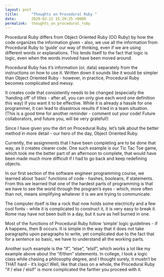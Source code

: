 ```yaml
---
layout: post
title:      "Thoughts on Procedural Ruby "
date:       2020-02-21 15:29:25 +0000
permalink:  thoughts_on_procedural_ruby
---
```



Procedural Ruby differs from Object Oriented Ruby (OO Ruby) by how the code organizes the information given - also, we use all the information from Procedural Ruby to ‘guide’ our way of thinking, even if we are using different words or explanations. This lends itself to the fact that logic is logic, even when the words involved have been moved around.

Procedural Ruby has it’s information (or, data) separately from the instructions on how to use it. Written down it sounds like it would be simpler than Object Oriented Ruby - however, in practice, Procedural Ruby becomes complicated and messy. 

It creates code that consistently needs to be changed (especially the ‘handing off’ of titles - after all, you can only give each word one definition this way) if you want it to be effective. While it is already a hassle for one programmer, it can lead to disastrous results if tried in a team situation. (This is a good time for another reminder - comment out your code! Future collaborators, and future you, will be very grateful!)

Since I have given you the dirt on Procedural Ruby, let’s talk about the better method in more detail - our hero of the day, Object Oriented Ruby.

Currently, the assignments that I have been completing are to be done that way, as it creates clearer code. One such example is our Tic Tac Toe game, which took me the better part of an afternoon to complete, that would have been made much more difficult if I had to go back and keep redefining objects.

In our first section of the software engineer programming course, we learned about ‘basic’ functions of code - hashes, booleans, if statements. From this we learned that one of the hardest parts of programming is that we have to see the world through the program’s eyes - which, more often than not, means simplifying whatever it is we are trying to communicate. 

The computer itself is like a rock that now holds some electricity and a few cool fonts - while it is complicated to construct it, it is very easy to break it. Rome may have not been built in a day, but it sure as hell burned in one.

Most of the functions of Procedural Ruby follow ‘simple’ logic guidelines - if A happens, then B occurs. It is simple in the way that it does not take paragraphs upon paragraphs to write, yet complicated due to the fact that for a sentence so basic, we have to understand all the working parts.

Another such example is the “if”, “else”, “elsif”, which works a lot like my example above about the “if/then” statements. In college, I took a logic class while chasing a philosophy degree, and I thought surely, it mustn’t be THAT hard - it’s logic! Well, like that class on a whole, the Procedural Ruby “if / else / elsif” is more complicated the farther you proceed with it. 

